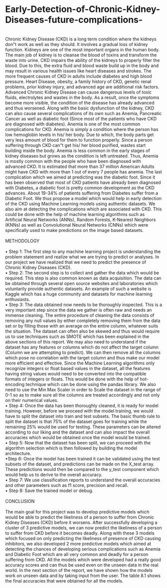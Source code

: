 # Early-Detection-of-Chronic-Kidney-Diseases-future-complications-
<br>
Chronic Kidney Disease (CKD) is a long term condition where the kidneys don‟t work as well as they should. It involves a gradual loss of kidney function. Kidneys are one of the most important organs in the human body. The main job of kidney is to cleanse the blood of toxins and transform the waste into urine.
CKD impairs the ability of the kidneys to properly filter the blood. Due to this, the extra fluid and blood waste build up in the body and may result in various health issues like heart diseases and strokes. The more frequent causes of CKD in adults include diabetes and high blood pressure. Heart Disease, obesity, a family history of CKD, genetic renal problems, prior kidney injury, and advanced age are additional risk factors. Advanced Chronic Kidney Disease can cause dangerous levels of toxic fluids, electrolytes and wastes in the body. As a result, once the symptoms become more visible, the condition of the disease has already advanced and thus worsened.
Along with the basic dysfunction of the kidney, CKD can also cause several complications of its own such as Anemia, Pancreatic Cancer as well as diabetic foot (Since most of the patients who have CKD are diagnosed with diabetes).
Anemia is one of the most common complications for CKD. Anemia is simply a condition where the person has low hemoglobin levels in his/ her body. Due to which, the body parts get very less amount of blood for them to function properly. Since a person suffering through CKD can‟t get his/ her blood purified, wastes start building inside the body. Anemia is less common in the early stages of kidney diseases but grows as the condition is left untreated. Thus, Anemia is mostly common with the people who have been diagnosed with advanced CKD. It is estimated that more than 37 million American Adults might have CKD with more than 1 out of every 7 people has anemia.
The last complication which we aimed at predicting was the diabetic foot. Since it has been observed that most of CKD patients have already been diagnosed with Diabetes, a diabetic foot is pretty common development as the CKD advances. About 19-34% of patients suffering from Diabetes suffer from a Diabetic Foot.
We thus propose a model which would help in early detection of the CKD using Machine Learning models using authentic datasets. We also aim at detecting the complications which are associated with CKD.
This could be done with the help of machine learning algorithms such as Artificial Neural Networks (ANNs), Random Forests, K-Nearest Neighbors (KNNs) as well as Convolutional Neural Networks (CNNs) which were specifically used to make predictions on the image based datasets.
<br>
<br>
METHODOLOGY
<br>
<br>
• Step 1: The first step to any machine learning project is understanding the problem statement and realize what we are trying to predict or analyses. In our project we have realized that we need to predict the presence of Chronic Kidney Diseases (CKD).
<br>
• Step 2: The second step is to collect and gather the data which would be required. This step is also common known as data acquisition. The data can be obtained through several open source websites and laboratories which voluntarily provide authentic datasets. An example of such a website is Kaggle which has a huge community and datasets for machine learning enthusiasts.
<br>
• Step 3: The data obtained now needs to be thoroughly inspected. This is a very important step since the data we gather is often raw and needs an immense cleaning. The entire procedure of cleaning the data consists of removing any null values by either completely removing them from the data set or by filling those with an average on the entire column, whatever suits the situation. The dataset can often also be skewed and thus would require us to use techniques such as SMOTE which has been explained in the above sections of this report. We may also need to understand if the dataset has any features or columns which do not affect the target column (Column we are attempting to predict). We can then remove all the columns which pose no correlation with the target column and thus make our model more efficient and effective. Since the Machine Learning algorithms only recognize integers or float based values in the dataset, all the features having string values would need to be converted into the compatible formats of integers or floats. This would be done with the help of hot-encoding technique which can be done using the pandas library. We also need to use the Min Max Scaler in order to Scale the dataset in the range of 0-1 so as to make sure all the columns are treated accordingly and not only on their numerical values.
<br>
• Step 4: Once the data has been thoroughly cleaned, it is ready for model training. However, before we proceed with the model training, we would have to split the dataset into train and test subsets. The basic thumb rule to split the dataset is that 75% of the dataset goes for training while the remaining 25% would be used for testing. These parameters can be altered according to our liking and the dataset and can also impact the overall accuracies which would be obtained once the model would be trained.
<br>
• Step 5: Now that the dataset has been split, we can proceed with the algorithm selection which is then followed by building the model architecture.
<br>
•Step 6: Once the model has been trained it can be validated using the test subsets of the dataset, and predictions can be made on the X_test array. These predictions would then be compared to the y_test component which would help us to derive to the overall accuracy.
<br>
• Step 7: We use classification reports to understand the overall accuracies and other parameters such as f1 score, precision and recall.
<br>
• Step 8: Save the trained model or debug.
<br>
<br>
CONCLUSION
<br>
<br>
The main goal for this project was to develop predictive models which would be able to predict the likeliness of a person to suffer from Chronic Kidney Diseases (CKD) before it worsens. After successfully developing a cluster of 3 predictive models, we can now predict the likeliness of a person to suffer from CKD before it becomes deadly.
Along with these 3 models which focused on only predicting the likeliness of presence of CKD causing inhibitors, we also developed 2 more predictive models which aimed at detecting the chances of developing serious complications such as Anemia and Diabetic Foot which are all very common and deadly for a person suffering from CKD.
All the models which were developed had a really good accuracy scores and can thus be used even on the unseen data in the real world.
In the next section of the report, we have shown how the models work on unseen data and by taking input from the user.
The table 8.1 shows the final accuracies that were obtained for all the models.
